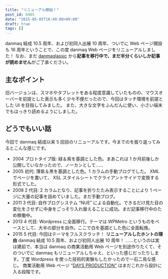 ```yaml
---
title: "リニューアル開始！"
post_id: 6405
date: "2015-05-05T18:40:00+09:00"
draft: true
tags: []
---
```



danmaq 結成 10.5 周年、および初同人出展 10 周年、ついでに Web ページ開設も 16 周年ということで、この度 danmaq Web ページをリニューアルしました！ なお、まだ [danmaqlassic](https://danmaq.com/legacy) から**記事を移行中で、まだ半分くらいしか記事が読めません**がご了承ください。
## 主なポイント
旧バージョンは、スマホやタブレットをある程度意識していたものの、マウスオーバーを前提とした表示も多く少々不便だったので、今回はタッチ環境を前提とした UI を目指してみました。  また、大きな文字をふんだんに使い、小さい端末でもはっきり読めるようにしました。
## どうでもいい話
今回で danmaq 結成以来 5 回目のリニューアルです。今までのを振り返ってみるとこんな感じです。

  * 2004 プロトタイプ版: 緑＆紫を基調とした色。まあこれは 1 か月前後しか公開していなかったので、ノーカンとして……
  * 2005 初代: 薄紫＆黒を基調とした色。1 カラムの手動ブログでした。 XML でページを書いて、 XSL スタイルシートでクライアントサイドで変換する形式でした。
  * 2008 2 代目: 2 カラムとなり、記事を折りたたみ表示することにより 1 ページに大量の記事を詰めていました。まだ手動ブログ。
  * 2011 3 代目: 自作ブログシステム “NUE” による自動化。できるだけ見た目の変化をさせずに中身をごっそり入れ替えることに成功。まだ記事移行中のため稼働中。
  * 2013 4 代目: Wordpress に全面移行。テーマは WPMetro というものをベースとして、大半の部分を自作。ここで白を基調とした色に全面転換。
  * 2015 5 代目: 今回はテーマをフルスクラッチ！
**リニューアルしたホントの理由** danmaq 結成 10.5 周年、および初同人出展 10 周年！ ……というのは実は建前で、本当は danmaq の商業活動用 Web ページを別途作りたくて、そのついでに danmaq もリニューアルしちゃえ、といった感じだったりします。丁度 Wordpress を使った技術的実験もしたかったので一石二鳥な感じ。 商業活動用 Web ページ “[DAYS PRODUCTION”](http://day.danmaq.com/) はまだこれから設計に入る段階です。
